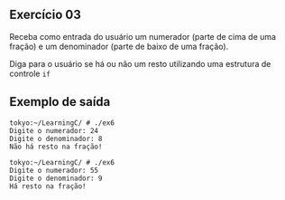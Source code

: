 ## Exercício 03
Receba como entrada do usuário um numerador (parte de cima de uma fração) e um denominador (parte de baixo de uma fração). 

Diga para o usuário se há ou não um resto utilizando uma estrutura de controle `if`

## Exemplo de saída
```terminal_session
tokyo:~/LearningC/ # ./ex6
Digite o numerador: 24
Digite o denominador: 8
Não há resto na fração!

tokyo:~/LearningC/ # ./ex6
Digite o numerador: 55
Digite o denominador: 9
Há resto na fração!
```




